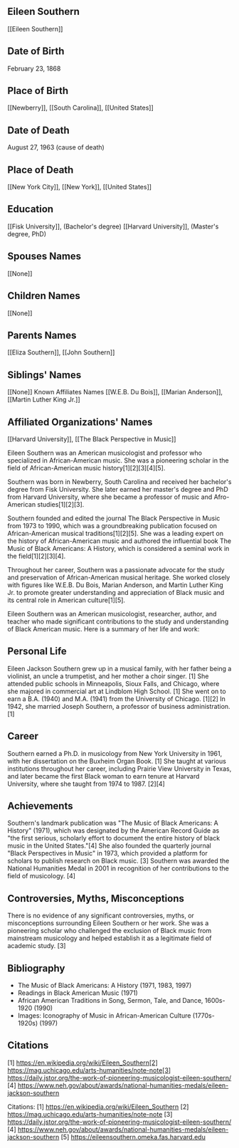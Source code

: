 ## Eileen Southern
[[Eileen Southern]]
## Date of Birth
February 23, 1868
## Place of Birth
[[Newberry]], [[South Carolina]], [[United States]]
## Date of Death
August 27, 1963 (cause of death)
## Place of Death
[[New York City]], [[New York]], [[United States]]
## Education
[[Fisk University]], (Bachelor's degree)
[[Harvard University]], (Master's degree, PhD)
## Spouses Names
[[None]]
## Children Names
[[None]]
## Parents Names
[[Eliza Southern]], [[John Southern]]
## Siblings' Names
[[None]]
Known Affiliates Names
[[W.E.B. Du Bois]], [[Marian Anderson]], [[Martin Luther King Jr.]]
## Affiliated Organizations' Names
[[Harvard University]], [[The Black Perspective in Music]]

Eileen Southern was an American musicologist and professor who specialized in African-American music. She was a pioneering scholar in the field of African-American music history[1][2][3][4][5].

Southern was born in Newberry, South Carolina and received her bachelor's degree from Fisk University. She later earned her master's degree and PhD from Harvard University, where she became a professor of music and Afro-American studies[1][2][3]. 

Southern founded and edited the journal The Black Perspective in Music from 1973 to 1990, which was a groundbreaking publication focused on African-American musical traditions[1][2][5]. She was a leading expert on the history of African-American music and authored the influential book The Music of Black Americans: A History, which is considered a seminal work in the field[1][2][3][4].

Throughout her career, Southern was a passionate advocate for the study and preservation of African-American musical heritage. She worked closely with figures like W.E.B. Du Bois, Marian Anderson, and Martin Luther King Jr. to promote greater understanding and appreciation of Black music and its central role in American culture[1][5].

Eileen Southern was an American musicologist, researcher, author, and teacher who made significant contributions to the study and understanding of Black American music. Here is a summary of her life and work:

## Personal Life
Eileen Jackson Southern grew up in a musical family, with her father being a violinist, an uncle a trumpetist, and her mother a choir singer. [1] She attended public schools in Minneapolis, Sioux Falls, and Chicago, where she majored in commercial art at Lindblom High School. [1] She went on to earn a B.A. (1940) and M.A. (1941) from the University of Chicago. [1][2] In 1942, she married Joseph Southern, a professor of business administration. [1]

## Career
Southern earned a Ph.D. in musicology from New York University in 1961, with her dissertation on the Buxheim Organ Book. [1] She taught at various institutions throughout her career, including Prairie View University in Texas, and later became the first Black woman to earn tenure at Harvard University, where she taught from 1974 to 1987. [2][4]

## Achievements
Southern's landmark publication was "The Music of Black Americans: A History" (1971), which was designated by the American Record Guide as "the first serious, scholarly effort to document the entire history of black music in the United States."[4] She also founded the quarterly journal "Black Perspectives in Music" in 1973, which provided a platform for scholars to publish research on Black music. [3] Southern was awarded the National Humanities Medal in 2001 in recognition of her contributions to the field of musicology. [4]

## Controversies, Myths, Misconceptions
There is no evidence of any significant controversies, myths, or misconceptions surrounding Eileen Southern or her work. She was a pioneering scholar who challenged the exclusion of Black music from mainstream musicology and helped establish it as a legitimate field of academic study. [3]

## Bibliography
- The Music of Black Americans: A History (1971, 1983, 1997)
- Readings in Black American Music (1971)
- African American Traditions in Song, Sermon, Tale, and Dance, 1600s-1920 (1990)
- Images: Iconography of Music in African-American Culture (1770s-1920s) (1997)

## Citations
[1] https://en.wikipedia.org/wiki/Eileen_Southern[2] https://mag.uchicago.edu/arts-humanities/note-note[3] https://daily.jstor.org/the-work-of-pioneering-musicologist-eileen-southern/
[4] https://www.neh.gov/about/awards/national-humanities-medals/eileen-jackson-southern

Citations:
[1] https://en.wikipedia.org/wiki/Eileen_Southern
[2] https://mag.uchicago.edu/arts-humanities/note-note
[3] https://daily.jstor.org/the-work-of-pioneering-musicologist-eileen-southern/
[4] https://www.neh.gov/about/awards/national-humanities-medals/eileen-jackson-southern
[5] https://eileensouthern.omeka.fas.harvard.edu